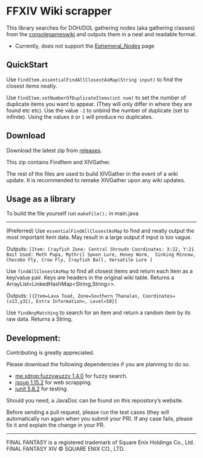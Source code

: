 # FFXIV Wiki scrapper
This library searches for DOH/DOL gathering nodes (aka gathering classes) from 
the [consolegameswiki](https://ffxiv.consolegameswiki.com/wiki/Unspoiled_Nodes) 
and outputs them in a neat and readable format.

- Currently, does not support the 
[Ephemeral_Nodes](https://ffxiv.consolegameswiki.com/wiki/Ephemeral_Nodes) page

## QuickStart
Use `FindItem.essentialFindAllClosestAsMap(String input)` to find the closest items neatly.

Use `FindItem.setNumberOfDuplicateItems(int num)` to set the number of duplicate items you want to appear. 
(They will only differ in where they are found etc etc). Use the value `-1` to unbind the number of duplicate (set to infinite).
Using the values `0` or `1` will produce no duplicates.

## Download
Download the latest zip from [releases](https://github.com/Core310/FFXIV-Wiki-Fetcher/releases).

This zip contains FindItem and XIVGather. 

The rest of the files are used to build XIVGather in the event of a wiki update. 
It is recommended to remake XIVGather upon any wiki updates.

## Usage as a library

To build the file yourself run `makeFile();` in main.java

---
(Preferred) Use `essentialFindAllClosestAsMap` to find and neatly output the most 
important item data. May result in a large output if input is too vague.

Outputs: `[Item: Crayfish
Zone: Central Shrouds
Coordinates: X:22, Y:21
Bait Used: Moth Pupa, Mythril Spoon Lure, Honey Worm, 
Sinking Minnow, Chocobo Fly, Crow Fly, Crayfish Ball, Versatile Lure
]`

Use `findAllClosestAsMap` to find all closest items and return each item as a key/value pair. 
Keys are headers in the original wiki table. Returns a ArrayList<LinkedHashMap<String,String>>.

Outputs: `[{Item=Lava Toad, Zone=Southern Thanalan, Coordinates=(x13,y31), Extra Information=, Level=50}]`

Use `findAnyMatching` to search for an item and return a random item by its raw data.
Returns a String. 

## Development:
Contributing is greatly appreciated.

Please download the following dependencies if you are planning to do so.
- [me.xdrop:fuzzywuzzy 1.4.0](https://github.com/xdrop/fuzzywuzzy) for fuzzy search.
- [jsoup 1.15.2](https://jsoup.org/) for web scrapping.
- [junit 5.8.2](https://github.com/junit-team/junit5) for testing.

Should you need, a JavaDoc can be found on this repository’s website.

Before sending a pull request, please run the test cases (they will automatically run again when you 
submit your PR). If any case fails, please fix it and explain the change in your PR.

---
FINAL FANTASY is a registered trademark of Square Enix Holdings Co., Ltd.<br />
FINAL FANTASY XIV © SQUARE ENIX CO., LTD.
